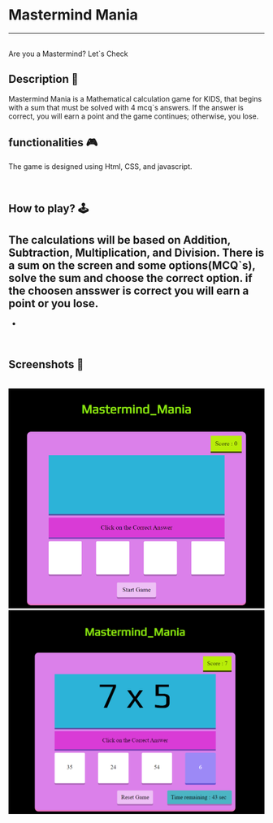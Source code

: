 # **Mastermind Mania** 

---

<br>
Are you a Mastermind?
Let`s Check

## **Description 📃**
Mastermind Mania is a Mathematical calculation game for KIDS, that begins with a sum that must be solved with 4 mcq`s answers. If the answer is correct, you will earn a point and the game continues; otherwise, you lose.


## **functionalities 🎮**
The game is designed using Html, CSS, and javascript.

<br>

## **How to play? 🕹️**
The calculations will be based on Addition, Subtraction, Multiplication, and Division.
There is a sum on the screen and some options(MCQ`s), solve the sum and choose the correct option.
if the choosen ansswer is correct you will earn a point or you lose.
- 
- 

<br>

## **Screenshots 📸**

<br><img src="./images/01.png" alt="Image Description">
<br>
<img src="./images/02.png" alt="Image Description">

<br>
<!-- <img src="./images/03.png" alt="Image Description"> -->





<br>

